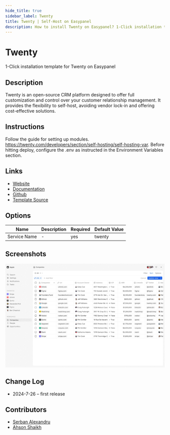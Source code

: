 ```yaml
---
hide_title: true
sidebar_label: Twenty
title: Twenty | Self-Host on Easypanel
description: How to install Twenty on Easypanel? 1-Click installation template for Twenty on Easypanel
---
```


<!-- generated -->

# Twenty

1-Click installation template for Twenty on Easypanel

## Description

Twenty is an open-source CRM platform designed to offer full customization and control over your customer relationship management. It provides the flexibility to self-host, avoiding vendor lock-in and offering cost-effective solutions.

## Instructions

Follow the guide for setting up modules. https://twenty.com/developers/section/self-hosting/self-hosting-var. Before hitting deploy, configure the .env as instructed in the Environment Variables section.

## Links

- [Website](https://twenty.com)
- [Documentation](https://twenty.com/developers)
- [Github](https://github.com/twentyhq/twenty)
- [Template Source](https://github.com/easypanel-io/templates/tree/main/templates/twenty)

## Options

Name | Description | Required | Default Value
-|-|-|-
Service Name | - | yes | twenty

## Screenshots

![Twenty Screenshot](./assets/screenshot.jpg)

## Change Log

- 2024-7-26 – first release

## Contributors

- [Serban Alexandru](https://github.com/serban-alexandru)
- [Ahson Shaikh](https://github.com/Ahson-Shaikh)

